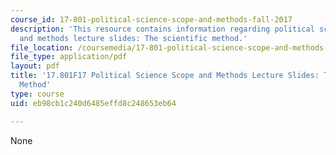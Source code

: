 ```yaml
---
course_id: 17-801-political-science-scope-and-methods-fall-2017
description: 'This resource contains information regarding political science scope
  and methods lecture slides: The scientific method.'
file_location: /coursemedia/17-801-political-science-scope-and-methods-fall-2017/eb98cb1c240d6485effd8c248653eb64_MIT17_801F17_Week1.pdf
file_type: application/pdf
layout: pdf
title: '17.801F17 Political Science Scope and Methods Lecture Slides: The Scientific
  Method'
type: course
uid: eb98cb1c240d6485effd8c248653eb64

---
```

None